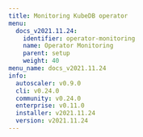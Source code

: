 ```yaml
---
title: Monitoring KubeDB operator
menu:
  docs_v2021.11.24:
    identifier: operator-monitoring
    name: Operator Monitoring
    parent: setup
    weight: 40
menu_name: docs_v2021.11.24
info:
  autoscaler: v0.9.0
  cli: v0.24.0
  community: v0.24.0
  enterprise: v0.11.0
  installer: v2021.11.24
  version: v2021.11.24
---
```


